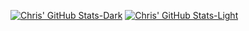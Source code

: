 [![Chris' GitHub Stats-Dark](https://github-readme-stats.vercel.app/api?username=chrismarquezz&hide=contribs&show_icons=true&theme=dark&icon_color=1f6feb#gh-dark-mode-only)](https://github.com/anuraghazra/github-readme-stats#gh-dark-mode-only)
[![Chris' GitHub Stats-Light](https://github-readme-stats.vercel.app/api?username=chrismarquezz&hide=contribs&show_icons=true&theme=default&icon_color=1f6feb#gh-light-mode-only)](https://github.com/anuraghazra/github-readme-stats#gh-light-mode-only)
